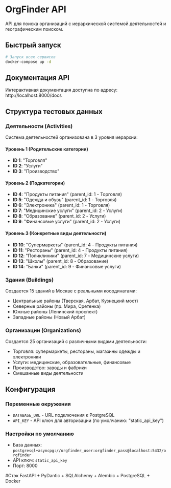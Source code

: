 # OrgFinder API

API для поиска организаций с иерархической системой деятельностей и географическим поиском.

## Быстрый запуск

```bash
# Запуск всех сервисов
docker-compose up -d
```

## Документация API

Интерактивная документация доступна по адресу: http://localhost:8000/docs

## Структура тестовых данных

### Деятельности (Activities)

Система деятельностей организована в 3 уровня иерархии:

#### Уровень 1 (Родительские категории)
- **ID 1**: "Торговля"
- **ID 2**: "Услуги" 
- **ID 3**: "Производство"

#### Уровень 2 (Подкатегории)
- **ID 4**: "Продукты питания" (parent_id: 1 - Торговля)
- **ID 5**: "Одежда и обувь" (parent_id: 1 - Торговля)
- **ID 6**: "Электроника" (parent_id: 1 - Торговля)
- **ID 7**: "Медицинские услуги" (parent_id: 2 - Услуги)
- **ID 8**: "Образование" (parent_id: 2 - Услуги)
- **ID 9**: "Финансовые услуги" (parent_id: 2 - Услуги)

#### Уровень 3 (Конкретные виды деятельности)
- **ID 10**: "Супермаркеты" (parent_id: 4 - Продукты питания)
- **ID 11**: "Рестораны" (parent_id: 4 - Продукты питания)
- **ID 12**: "Поликлиники" (parent_id: 7 - Медицинские услуги)
- **ID 13**: "Школы" (parent_id: 8 - Образование)
- **ID 14**: "Банки" (parent_id: 9 - Финансовые услуги)

### Здания (Buildings)

Создается 15 зданий в Москве с реальными координатами:
- Центральные районы (Тверская, Арбат, Кузнецкий мост)
- Северные районы (пр. Мира, Сретенка)
- Южные районы (Ленинский проспект)
- Западные районы (Новый Арбат)

### Организации (Organizations)

Создается 25 организаций с различными видами деятельности:
- Торговля: супермаркеты, рестораны, магазины одежды и электроники
- Услуги: медицинские, образовательные, финансовые
- Производство: заводы и фабрики
- Смешанные виды деятельности


## Конфигурация

### Переменные окружения
- `DATABASE_URL` - URL подключения к PostgreSQL
- `API_KEY` - API ключ для авторизации (по умолчанию: "static_api_key")

### Настройки по умолчанию
- База данных: `postgresql+asyncpg://orgfinder_user:orgfinder_pass@localhost:5432/orgfinder`
- API ключ: `static_api_key`
- Порт: 8000

#Стэк FastAPI + PyDantic + SQLAlchemy + Alembic + PostgreSQL + Docker
